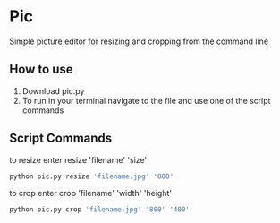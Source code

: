# Pic
Simple picture editor for resizing and cropping from the command line

## How to use

1. Download pic.py 
2. To run in your terminal navigate to the file and use one of the script commands

## Script Commands

to resize enter resize 'filename' 'size'
```bash
python pic.py resize 'filename.jpg' '800'
```

to crop enter crop 'filename' 'width' 'height'
```bash
python pic.py crop 'filename.jpg' '800' '400'
```

